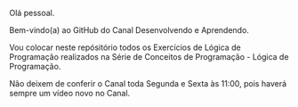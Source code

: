 Olá pessoal.

Bem-vindo(a) ao GitHub do Canal Desenvolvendo e Aprendendo.

Vou colocar neste repósitório todos os Exercícios de Lógica de Programação realizados na Série de Conceitos de Programação - Lógica de Programação.

Não deixem de conferir o Canal toda Segunda e Sexta às 11:00, pois haverá sempre um vídeo novo no Canal.
